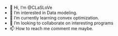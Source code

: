 - 👋 Hi, I’m @CLaSLoVe
- 👀 I’m interested in Data modeling.
- 🌱 I’m currently learning convex optimization.
- 💞️ I’m looking to collaborate on interesting programs
- 📫 How to reach me comment me maybe.

<!---
CLaSLoVe/CLaSLoVe is a ✨ special ✨ repository because its `README.md` (this file) appears on your GitHub profile.
You can click the Preview link to take a look at your changes.
--->
